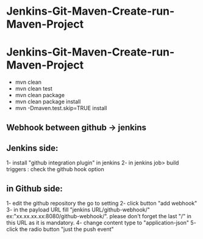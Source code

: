 # Jenkins-Git-Maven-Create-run-Maven-Project
# Jenkins-Git-Maven-Create-run-Maven-Project
* mvn clean
* mvn clean test
* mvn clean package
* mvn clean package install
* mvn -Dmaven.test.skip=TRUE install

## Webhook between github -> jenkins
**Jenkins side:**
-------------
1- install "github integration plugin" in jenkins
2- in jenkins job> build triggers : check the github hook option


in Github side:
---------------
1- edit the github repository the go to setting
2- click button "add webhook"
3- in the payload URL fill "jenkins URL/github-webhook/" ex:"xx.xx.xx.xx:8080/github-webhook/".
please don't forget the last "/" in this URL as it is mandatory.
4- change content type to "application-json"
5- click the radio button "just the push event"
